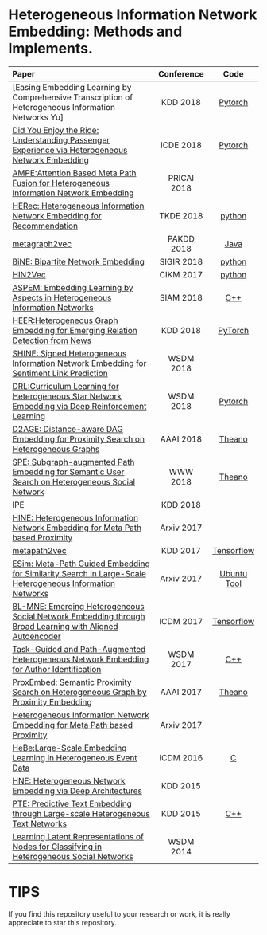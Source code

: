# Heterogeneous Information Network Embedding: Methods and Implements.

|    Paper    |  Conference  |  Code |
|  :---------  | :------:  | :------: |
|  [Easing Embedding Learning by Comprehensive Transcription of Heterogeneous Information Networks Yu]  |  KDD 2018  |  [Pytorch](https://github.com/GentleZhu/HEER)  |
|  [Did You Enjoy the Ride: Understanding Passenger Experience via Heterogeneous Network Embedding](https://www.semanticscholar.org/paper/Did-You-Enjoy-the-Ride-%3A-Understanding-Passenger-Yang-Zhang/b95e70269ab4f1c8adcf0dc53b7ad53098df7c0f)  |  ICDE 2018  |  [Pytorch](http://jiyang3.web.engr.illinois.edu/publication.html) |
|  [AMPE:Attention Based Meta Path Fusion for Heterogeneous Information Network Embedding](http://shichuan.org/doc/55.pdf)  |  PRICAI 2018 |    |
|  [HERec: Heterogeneous Information Network Embedding for Recommendation](http://shichuan.org/doc/48.pdf)  |  TKDE 2018  |  [python](https://github.com/librahu/HERec)  |
|  [metagraph2vec](https://arxiv.org/pdf/1803.02533.pdf)  | PAKDD 2018  |  [Java](https://github.com/daokunzhang/MetaGraph2Vec) |
|  [BiNE: Bipartite Network Embedding](https://www.comp.nus.edu.sg/~xiangnan/papers/sigir18-bipartiteNE.pdf)| SIGIR 2018| [python](https://github.com/clhchtcjj/BiNE) |
|  [HIN2Vec](http://shichuan.org/hin/topic/Embedding/2017.%20CIKM%20HIN2Vec.pdf)| CIKM 2017 | [python](https://github.com/csiesheep/hin2vec) |
|  [ASPEM: Embedding Learning by Aspects in Heterogeneous Information Networks](http://hanj.cs.illinois.edu/pdf/sdm18_yshi.pdf)  |  SIAM 2018 | [C++](https://github.com/ysyushi/aspem) |
|  [HEER:Heterogeneous Graph Embedding for Emerging Relation Detection from News](http://www.yichang-cs.com/yahoo/bigdata16_heer.pdf)  |  KDD 2018  |  [PyTorch](https://github.com/GentleZhu/HEER)  |
|  [SHINE: Signed Heterogeneous Information Network Embedding for Sentiment Link Prediction](https://arxiv.org/pdf/1712.00732.pdf)  |  WSDM 2018  |    |
|  [DRL:Curriculum Learning for Heterogeneous Star Network Embedding via Deep Reinforcement Learning](https://dl.acm.org/citation.cfm?id=3159711)| WSDM 2018 | [Pytorch](https://github.com/mnqu/DRL) |
|  [D2AGE: Distance-aware DAG Embedding for Proximity Search on Heterogeneous Graphs](http://forward.cs.illinois.edu/pubs/2017/dagembed-aaai2018-lzzzcwy-201711.pdf) |  AAAI 2018 | [Theano](https://github.com/vwz/D2AGE)  |
|  [SPE: Subgraph-augmented Path Embedding for Semantic User Search on Heterogeneous Social Network](https://dl.acm.org/citation.cfm?id=3186073)  | WWW 2018 |  [Theano](https://github.com/vwz/SPE) |
|  IPE |  KDD 2018 |  |
|  [HINE: Heterogeneous Information Network Embedding for Meta Path based Proximity](https://arxiv.org/pdf/1701.05291.pdf)  |  Arxiv 2017  |    |
|  [metapath2vec](https://ericdongyx.github.io/papers/KDD17-dong-chawla-swami-metapath2vec.pdf) |  KDD 2017  |  [Tensorflow](https://github.com/apple2373/metapath2vec)  |
|  [ESim: Meta-Path Guided Embedding for Similarity Search in Large-Scale Heterogeneous Information Networks](https://arxiv.org/pdf/1610.09769.pdf)  |  Arxiv 2017  |  [Ubuntu Tool](https://github.com/shangjingbo1226/ESim)  |
|  [BL-MNE: Emerging Heterogeneous Social Network Embedding through Broad Learning with Aligned Autoencoder](https://arxiv.org/pdf/1711.09409.pdf) | ICDM 2017 | [Tensorflow](http://www.ifmlab.org/publication.html) |
|  [Task-Guided and Path-Augmented Heterogeneous Network Embedding for Author Identification](https://arxiv.org/pdf/1612.02814.pdf)  |  WSDM 2017  |  [C++](https://github.com/chentingpc/GuidedHeteEmbedding)  |
|  [ProxEmbed: Semantic Proximity Search on Heterogeneous Graph by Proximity Embedding](https://aaai.org/ocs/index.php/AAAI/AAAI17/paper/view/14508/13756) |  AAAI 2017 | [Theano](https://github.com/vwz/ProxEmbed)| 
|  [Heterogeneous Information Network Embedding for Meta Path based Proximity](https://arxiv.org/pdf/1701.05291.pdf)  |  Arxiv 2017  |    |
|  [HeBe:Large-Scale Embedding Learning in Heterogeneous Event Data](https://ieeexplore.ieee.org/document/7837924/)  |  ICDM 2016  |  [C](https://github.com/olittle/Hebe) |
|  [HNE: Heterogeneous Network Embedding via Deep Architectures](https://dl.acm.org/citation.cfm?id=2783296)  |  KDD 2015  |    |
|  [PTE: Predictive Text Embedding through Large-scale Heterogeneous Text Networks](https://www.microsoft.com/en-us/research/wp-content/uploads/2016/02/fp292-Tang.pdf)   |  KDD 2015  |  [C++](https://github.com/mnqu/PTE)  |
|  [Learning Latent Representations of Nodes for Classifying in Heterogeneous Social Networks](http://webia.lip6.fr/~gallinar/gallinari/uploads/Teaching/WSDM2014-jacob.pdf)  |  WSDM 2014  |    |


# TIPS
If you find this repository useful to your research or work, it is really appreciate to star this repository. 
